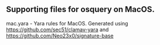 ## Supporting files for osquery on MacOS.

mac.yara - Yara rules for MacOS. Generated using https://github.com/sec51/clamav-yara and https://github.com/Neo23x0/signature-base
